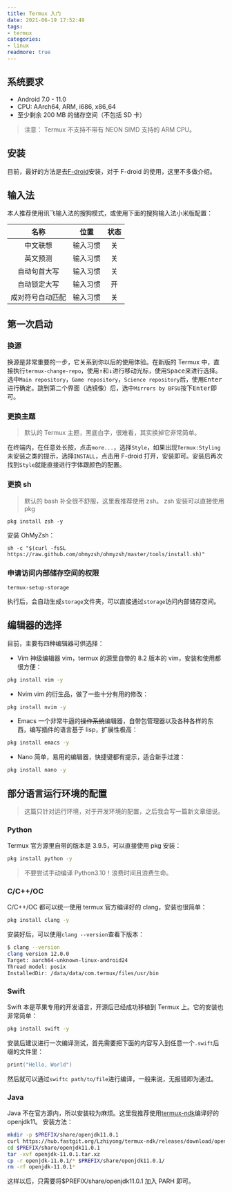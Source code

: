 ```yaml
---
title: Termux 入门
date: 2021-06-19 17:52:49
tags:
- termux
categories:
- linux
readmore: true
---
```

## 系统要求
- Android 7.0 - 11.0
- CPU: AArch64, ARM, i686, x86_64
- 至少剩余 200 MB 的储存空间（不包括 SD 卡）
> 注意：
Termux 不支持不带有 NEON SIMD 支持的 ARM CPU。
## 安装
目前，最好的方法是去[F-droid](https://f-droid.org/)安装，对于 F-droid 的使用，这里不多做介绍。
<!--more-->
## 输入法
本人推荐使用讯飞输入法的搜狗模式，或使用下面的搜狗输入法小米版配置：

| 名称 | 位置 | 状态 |
|:----:|:----:|:----:|
|     中文联想      |输入习惯|关|
|     英文预测      |输入习惯|关|
|  自动句首大写   |输入习惯|关|
|  自动锁定大写   |输入习惯|开|
|成对符号自动匹配|输入习惯|关|
## 第一次启动
### 换源
换源是非常重要的一步，它关系到你以后的使用体验。在新版的 Termux 中，直接执行`termux-change-repo`，使用<kbd>↑</kbd>和<kbd>↓</kbd>进行移动光标，使用<kbd>Space</kbd>来进行选择。
选中`Main repository`，`Game repository`，`Science repository`后，使用<kbd>Enter</kbd>进行确定。跳到第二个界面（选镜像）后，选中`Mirrors by BFSU`按下<kbd>Enter</kbd>即可。
### 更换主题
> 默认的 Termux 主题，黑底白字，很难看，其实换掉它非常简单。

在终端内，在任意处长按，点击`more...`，选择`Style`，如果出现`Termux:Styling`未安装之类的提示，选择`INSTALL`，点击用 F-droid 打开，安装即可。安装后再次找到`Style`就能直接进行字体跟颜色的配置。
### 更换 sh
> 默认的 bash 补全很不舒服，这里我推荐使用 zsh。
zsh 安装可以直接使用 pkg
```
pkg install zsh -y
```
安装 OhMyZsh：
```
sh -c "$(curl -fsSL https://raw.github.com/ohmyzsh/ohmyzsh/master/tools/install.sh)"
```
### 申请访问内部储存空间的权限
```
termux-setup-storage
```
执行后，会自动生成`storage`文件夹，可以直接通过`storage`访问内部储存空间。
## 编辑器的选择
目前，主要有四种编辑器可供选择：
- Vim
神级编辑器 vim，termux 的源里自带的 8.2 版本的 vim，安装和使用都很方便：
```bash
pkg install vim -y
```
- Nvim
vim 的衍生品，做了一些十分有用的修改：
```bash
pkg install nvim -y
```
- Emacs
一个非常牛逼的~~操作系统~~编辑器，自带包管理器以及各种各样的东西，编写插件的语言基于 lisp，扩展性极高：
```bash
pkg install emacs -y
```
- Nano
简单，易用的编辑器，快捷键都有提示，适合新手过渡：
```bash
pkg install nano -y
```
## 部分语言运行环境的配置
> 这篇只针对运行环境，对于开发环境的配置，之后我会写一篇新文章细说。

### Python
Termux 官方源里自带的版本是 3.9.5，可以直接使用 pkg 安装：
```bash
pkg install python -y
```
> 不要尝试手动编译 Python3.10！浪费时间且浪费生命。

### C/C++/OC
C/C++/OC 都可以统一使用 termux 官方编译好的 clang，安装也很简单：
```bash
pkg install clang -y
```
安装好后，可以使用`clang --version`查看下版本：
```bash
$ clang --version
clang version 12.0.0
Target: aarch64-unknown-linux-android24
Thread model: posix
InstalledDir: /data/data/com.termux/files/usr/bin
```
### Swift
Swift 本是苹果专用的开发语言，开源后已经成功移植到 Termux 上。它的安装也非常简单：
```bash
pkg install swift -y
```
安装后建议进行一次编译测试，首先需要把下面的内容写入到任意一个`.swift`后缀的文件里：
```swift
print("Hello, World")
```
然后就可以通过`swiftc path/to/file`进行编译，一般来说，无报错即为通过。
### Java
Java 不在官方源内，所以安装较为麻烦。这里我推荐使用[termux-ndk](https://hub.fastgit.org/Lzhiyong/termux-ndk)编译好的 openjdk11。
安装方法：
```bash
mkdir -p $PREFIX/share/openjdk11.0.1
curl https://hub.fastgit.org/Lzhiyong/termux-ndk/releases/download/openjdk/openjdk-11.0.1.tar.xz -L -o $PREFIX/share/openjdk11.0.1/openjdk-11.0.1.tar.xz # 下载
cd $PREFIX/share/openjdk11.0.1
tar -xvf openjdk-11.0.1.tar.xz
cp -r openjdk-11.0.1/* $PREFIX/share/openjdk11.0.1/
rm -rf openjdk-11.0.1*
```
这样以后，只需要将$PREFIX/share/openjdk11.0.1 加入 PARH 即可。
